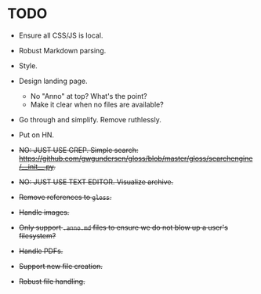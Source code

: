 # TODO

- Ensure all CSS/JS is local.
- Robust Markdown parsing.
- Style.
- Design landing page.
    - No "Anno" at top? What's the point?
    - Make it clear when no files are available?
- Go through and simplify. Remove ruthlessly.
- Put on HN.

- ~~NO: JUST USE GREP. Simple search: https://github.com/gwgundersen/gloss/blob/master/gloss/searchengine/__init__.py.~~
- ~~NO: JUST USE TEXT EDITOR. Visualize archive.~~
- ~~Remove references to `gloss`.~~
- ~~Handle images.~~
- ~~Only support `.anno.md` files to ensure we do not blow up a user's filesystem?~~
- ~~Handle PDFs.~~
- ~~Support new file creation.~~
- ~~Robust file handling.~~